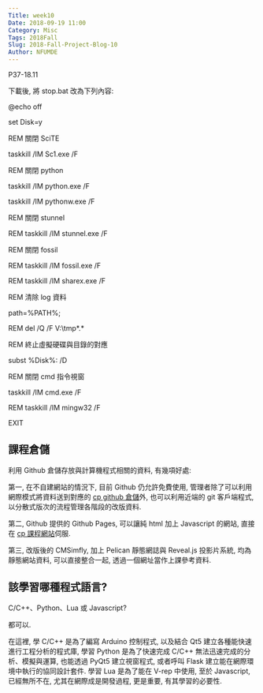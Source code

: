 ```yaml
---
Title: week10
Date: 2018-09-19 11:00
Category: Misc
Tags: 2018Fall
Slug: 2018-Fall-Project-Blog-10
Author: NFUMDE
---
```

P37-18.11

下載後, 將 stop.bat 改為下列內容:

@echo off

set Disk=y

REM 關閉 SciTE

taskkill /IM Sc1.exe /F

REM 關閉 python

taskkill /IM python.exe /F

taskkill /IM pythonw.exe /F

REM 關閉 stunnel

REM taskkill /IM stunnel.exe /F

REM 關閉 fossil

REM taskkill /IM fossil.exe /F

REM taskkill /IM sharex.exe /F

REM 清除 log 資料

path=%PATH%;

REM del /Q /F  V:\tmp\*.*

REM 終止虛擬硬碟與目錄的對應

subst %Disk%: /D

REM 關閉 cmd 指令視窗

taskkill /IM cmd.exe /F

REM taskkill /IM mingw32 /F

EXIT


<!-- PELICAN_END_SUMMARY -->

課程倉儲
----

利用 Github 倉儲存放與計算機程式相關的資料, 有幾項好處:

第一, 在不自建網站的情況下, 目前 Github 仍允許免費使用, 管理者除了可以利用網際模式將資料送到對應的 [cp github 倉儲]外, 也可以利用近端的 git 客戶端程式, 以分散式版次的流程管理各階段的改版資料.

第二, Github 提供的 Github Pages, 可以讓純 html 加上 Javascript 的網站, 直接在 [cp 課程網站]伺服.

第三, 改版後的 CMSimfly, 加上 Pelican 靜態網誌與 Reveal.js 投影片系統, 均為靜態網站資料, 可以直接整合一起, 透過一個網址當作上課參考資料.

[cp github 倉儲]: https://github.com/mdecourse/cp2018
[cp 課程網站]: https://mdecourse.github.io/cp2018/

該學習哪種程式語言?
----

C/C++、Python、Lua 或 Javascript?

都可以.

在這裡, 學 C/C++ 是為了編寫 Arduino 控制程式, 以及結合 Qt5 建立各種能快速進行工程分析的程式庫, 學習 Python 是為了快速完成 C/C++ 無法迅速完成的分析、模擬與運算, 也能透過 PyQt5 建立視窗程式, 或者呼叫 Flask 建立能在網際環境中執行的協同設計套件. 學習 Lua 是為了能在 V-rep 中使用, 至於 Javascript, 已經無所不在, 尤其在網際成是開發過程, 更是重要, 有其學習的必要性.



